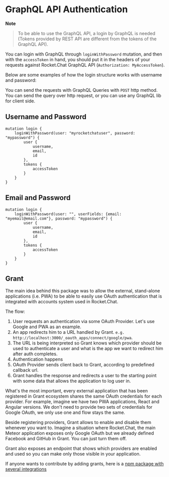 # GraphQL API Authentication

**Note**

> To be able to use the GraphQL API, a login by GraphQL is needed (Tokens provided by REST API are different from the tokens of the GraphQL API).

You can login with GraphQL through `loginWithPassword` mutation, and then with the `accessToken` in hand, you should
put it in the headers of your requests against Rocket.Chat GraphQL API (`Authorization: MyAccessToken`).

Below are some examples of how the login structure works with username and password:

You can send the requests with GraphQL Queries with `POST` http method. You can send the query over http request, or you can use any GraphQL lib for client side.

## Username and Password

```
mutation login {
    loginWithPassword(user: "myrocketchatuser", password: "mypassword") {
        user {
            username,
            email,
            id
        },
        tokens {
            accessToken
        }
    }
}
```

## Email and Password

```
mutation login {
    loginWithPassword(user: "", userFields: {email: "myemail@email.com"}, password: "mypassword") {
        user {
            username,
            email,
            id
        },
        tokens {
            accessToken
        }
    }
}
```

## Grant

The main idea behind this package was to allow the external, stand-alone applications (i.e. PWA) to be able to easily use OAuth authentication that is integrated with
accounts system used in Rocket.Chat. <br/>

The flow:

1. User requests an authentication via some OAuth Provider. Let's use Google and PWA as an example.
2. An app redirects him to a URL handled by Grant. `e.g. http://localhost:3000/_oauth_apps/connect/google/pwa`.
3. The URL is being interpreted so Grant knows which provider should be used to authenticate a user and what is the app we want to redirect him after auth completes.
4. Authentication happens
5. OAuth Provider sends client back to Grant, according to predefined callback url.
6. Grant handles the response and redirects a user to the starting point with some data that allows the application to log user in.

What's the most important, every external application that has been registered in Grant ecosystem shares the same OAuth credentials for each provider.
For example, imagine we have two PWA applications, React and Angular versions. We don't need to provide two sets of credentials for Google OAuth, we only use one and flow stays the same.

Beside registering providers, Grant allows to enable and disable them whenever you want to.
Imagine a situation where Rocket.Chat, the main Meteor application exposes only Google OAuth but we already defined Facebook and GitHub in Grant. You can just turn them off.

Grant also exposes an endpoint that shows which providers are enabled and used so you can make only those visible in your application.

If anyone wants to contribute by adding grants, here is a [npm package with several integrations](https://github.com/simov/grant#150-supported-providers--oauth-playground)



